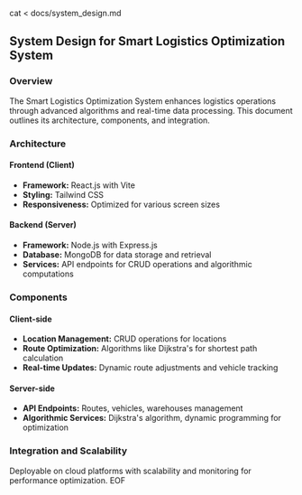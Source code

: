cat <<EOF > docs/system_design.md
## System Design for Smart Logistics Optimization System

### Overview

The Smart Logistics Optimization System enhances logistics operations through advanced algorithms and real-time data processing. This document outlines its architecture, components, and integration.

### Architecture

#### Frontend (Client)

- **Framework:** React.js with Vite
- **Styling:** Tailwind CSS
- **Responsiveness:** Optimized for various screen sizes

#### Backend (Server)

- **Framework:** Node.js with Express.js
- **Database:** MongoDB for data storage and retrieval
- **Services:** API endpoints for CRUD operations and algorithmic computations

### Components

#### Client-side

- **Location Management:** CRUD operations for locations
- **Route Optimization:** Algorithms like Dijkstra's for shortest path calculation
- **Real-time Updates:** Dynamic route adjustments and vehicle tracking

#### Server-side

- **API Endpoints:** Routes, vehicles, warehouses management
- **Algorithmic Services:** Dijkstra's algorithm, dynamic programming for optimization

### Integration and Scalability

Deployable on cloud platforms with scalability and monitoring for performance optimization.
EOF